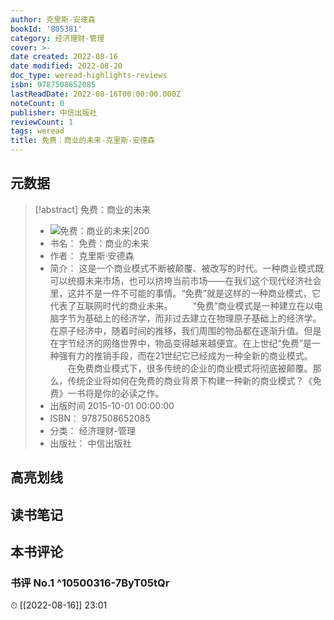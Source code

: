 ```yaml
---
author: 克里斯·安德森
bookId: '805381'
category: 经济理财-管理
cover: >-
date created: 2022-08-16
date modified: 2022-08-20
doc_type: weread-highlights-reviews
isbn: 9787508652085
lastReadDate: 2022-08-16T00:00:00.000Z
noteCount: 0
publisher: 中信出版社
reviewCount: 1
tags: weread
title: 免费：商业的未来-克里斯·安德森
---
```


## 元数据

> [!abstract] 免费：商业的未来
> - ![ 免费：商业的未来|200](https://wfqqreader-1252317822.image.myqcloud.com/cover/381/805381/t7_805381.jpg)
> - 书名： 免费：商业的未来
> - 作者： 克里斯·安德森
> - 简介： 这是一个商业模式不断被颠覆、被改写的时代。一种商业模式既可以统摄未来市场，也可以挤垮当前市场——在我们这个现代经济社会里，这并不是一件不可能的事情。“免费”就是这样的一种商业模式，它代表了互联网时代的商业未来。 　　“免费”商业模式是一种建立在以电脑字节为基础上的经济学，而非过去建立在物理原子基础上的经济学。在原子经济中，随着时间的推移，我们周围的物品都在逐渐升值。但是在字节经济的网络世界中，物品变得越来越便宜。在上世纪“免费”是一种强有力的推销手段，而在21世纪它已经成为一种全新的商业模式。 　　在免费商业模式下，很多传统的企业的商业模式将彻底被颠覆。那么，传统企业将如何在免费的商业背景下构建一种新的商业模式？《免费》一书将是你的必读之作。
> - 出版时间 2015-10-01 00:00:00
> - ISBN： 9787508652085
> - 分类： 经济理财-管理
> - 出版社： 中信出版社

## 高亮划线

## 读书笔记

## 本书评论

### 书评 No.1 ^10500316-7ByT05tQr

⏱ [[2022-08-16]] 23:01
